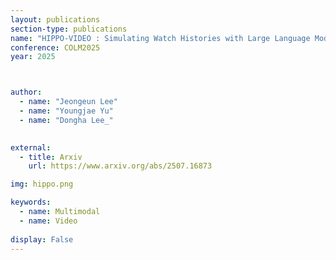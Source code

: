 ```yaml
---
layout: publications
section-type: publications
name: "HIPPO-VIDEO : Simulating Watch Histories with Large Language Models for History-Driven Video Highlighting"
conference: COLM2025
year: 2025



author:
  - name: "Jeongeun Lee"
  - name: "Youngjae Yu"
  - name: "Dongha Lee_"

    
external:
  - title: Arxiv
    url: https://www.arxiv.org/abs/2507.16873

img: hippo.png

keywords:
  - name: Multimodal
  - name: Video
  
display: False
---
```

